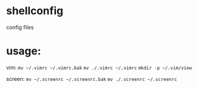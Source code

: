 shellconfig
===========

config files


usage:
===========

vim:
`mv ~/.vimrc ~/.vimrc.bak`
`mv ./.vimrc ~/.vimrc`
`mkdir -p ~/.vim/view`

screen:
`mv ~/.screenrc ~/.screenrc.bak`
`mv ./.screenrc ~/.screenrc`
